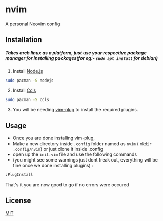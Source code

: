 # nvim

A personal Neovim config 

## Installation 
##### Takes arch linux as a platform, just use your respective package manager for installing packages(for eg:- `sudo apt install` for debian)

1. Install [Node.js](https://www.google.com/url?sa=t&rct=j&q=&esrc=s&source=web&cd=&cad=rja&uact=8&ved=2ahUKEwiehrffoeT3AhWeRmwGHcKWAoYQFnoECAgQAQ&url=https%3A%2F%2Fnodejs.org%2F&usg=AOvVaw1tY2p-vJFWJmxWlq4sTxCn)
``` bash 
sudo pacman -S nodejs
``` 
2. Install [Ccls](https://github.com/MaskRay/ccls)

 ``` bash
 sudo pacman -S ccls
 ```
 
3. You will be needing [vim-plug](https://github.com/junegunn/vim-plug#installation) to install the required plugins.



## Usage
 - Once you are done installing vim-plug, 
 - Make a new directory inside `.config` folder named as `nvim` ( `mkdir .config/nvim`) or just clone it inside .config <br>
 - open up the `init.vim` file and use the following commands<br>
 - (you might see some warnings just dont freak out, everything will be fine once we done installing plugins) :

```bash
:PlugInstall
```
That's it you are now good to go if no errors were occured



## License
[MIT](https://choosealicense.com/licenses/mit/)
